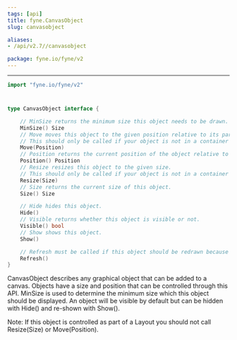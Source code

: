 ```yaml
---
tags: [api]
title: fyne.CanvasObject
slug: canvasobject

aliases:
- /api/v2.7//canvasobject

package: fyne.io/fyne/v2
---
```



---
```go
import "fyne.io/fyne/v2"
```

#

###

```go
type CanvasObject interface {

	// MinSize returns the minimum size this object needs to be drawn.
	MinSize() Size
	// Move moves this object to the given position relative to its parent.
	// This should only be called if your object is not in a container with a layout manager.
	Move(Position)
	// Position returns the current position of the object relative to its parent.
	Position() Position
	// Resize resizes this object to the given size.
	// This should only be called if your object is not in a container with a layout manager.
	Resize(Size)
	// Size returns the current size of this object.
	Size() Size

	// Hide hides this object.
	Hide()
	// Visible returns whether this object is visible or not.
	Visible() bool
	// Show shows this object.
	Show()

	// Refresh must be called if this object should be redrawn because its inner state changed.
	Refresh()
}
```

CanvasObject describes any graphical object that can be added to a canvas. Objects have a size and position that can be controlled through this API. MinSize is used to determine the minimum size which this object should be displayed. An object will be visible by default but can be hidden with Hide() and re-shown with Show().

Note: If this object is controlled as part of a Layout you should not call Resize(Size) or Move(Position).
